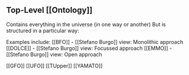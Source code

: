 ## Top-Level [[Ontology]]

Contains everything in the universe (in one way or another)
But is structured in a particular way:

Examples include:
[[BFO]] - [[Stefano Burgo]] view: Monolithic approach
[[DOLCE]] - [[Stefano Burgo]] view: Focussed approach
[[EMMO]] - [[Stefano Burgo]] view: Open approach

[[GFO]]
[[UFO]]
[[TUpper]]
[[YAMATO]]
